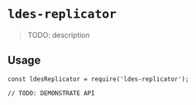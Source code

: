 # `ldes-replicator`

> TODO: description

## Usage

```
const ldesReplicator = require('ldes-replicator');

// TODO: DEMONSTRATE API
```
